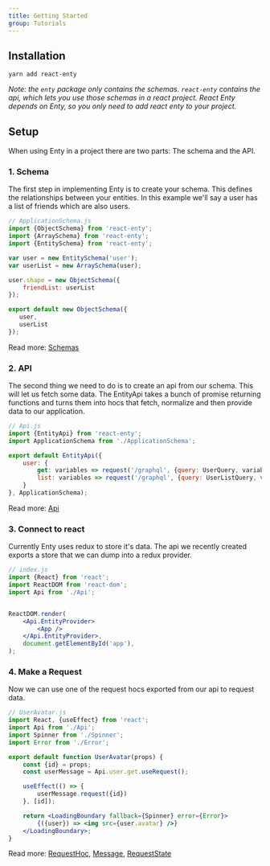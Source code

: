 ```yaml
---
title: Getting Started
group: Tutorials
---
```


## Installation

```
yarn add react-enty
```
_Note: the `enty` package only contains the schemas. `react-enty` contains the api, which lets you 
use those schemas in a react project. React Enty depends on Enty, so you only need to add react 
enty to your project._

## Setup

When using Enty in a project there are two parts: The schema and the API.

### 1. Schema
The first step in implementing Enty is to create your schema. This defines the relationships between
your entities.  In this example we'll say a user has a list of friends which are also users. 

```js
// ApplicationSchema.js
import {ObjectSchema} from 'react-enty';
import {ArraySchema} from 'react-enty';
import {EntitySchema} from 'react-enty';

var user = new EntitySchema('user');
var userList = new ArraySchema(user);

user.shape = new ObjectSchema({
    friendList: userList
});

export default new ObjectSchema({
   user,
   userList
});

```
Read more: [Schemas]

### 2. API
The second thing we need to do is to create an api from our schema. This will let us fetch some data.
The EntityApi takes a bunch of promise returning functions and turns them into hocs that fetch, normalize and then provide data to our application. 

```jsx
// Api.js
import {EntityApi} from 'react-enty';
import ApplicationSchema from './ApplicationSchema';

export default EntityApi({
    user: {
        get: variables => request('/graphql', {query: UserQuery, variables}),
        list: variables => request('/graphql', {query: UserListQuery, variables})
    }
}, ApplicationSchema);

```
Read more: [Api]

### 3. Connect to react
Currently Enty uses redux to store it's data. The api we recently created exports a store that
we can dump into a redux provider. 

```jsx
// index.js
import {React} from 'react';
import ReactDOM from 'react-dom';
import Api from './Api';


ReactDOM.render(
    <Api.EntityProvider>
        <App />
    </Api.EntityProvider>,
    document.getElementById('app'),
);

```


### 4. Make a Request
Now we can use one of the request hocs exported from our api to request data.

```jsx
// UserAvatar.js
import React, {useEffect} from 'react';
import Api from './Api';
import Spinner from './Spinner';
import Error from './Error';

export default function UserAvatar(props) {
    const {id} = props;
    const userMessage = Api.user.get.useRequest();

    useEffect(() => {
        userMessage.request({id})
    }, [id]);

    return <LoadingBoundary fallback={Spinner} error={Error}>
        {({user}) => <img src={user.avatar} />}
    </LoadingBoundary>;
}


```

Read more: [RequestHoc], [Message], [RequestState]

[Schemas]: /docs/schemas/entity-schema
[Api]: /docs/api
[RequestHoc]: /docs/data/RequestHoc
[Message]: /docs/data/Message
[RequestState]: /docs/data/RequestState

